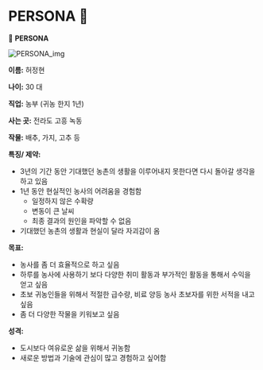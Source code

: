 # PERSONA 👀


📌  **PERSONA**



![PERSONA_img](/uploads/757954da0c7cbb3ed00f0a3272f9f4a9/PERSONA_img.jpg)

**이름:** 허정현

**나이:** 30 대

**직업:** 농부 (귀농 한지 1년)

**사는 곳:** 전라도 고흥 녹동 

**작물:** 배추, 가지, 고추 등

**특징/ 제약:**

- 3년의 기간 동안 기대했던 농촌의 생활을 이루어내지 못한다면 다시 돌아갈 생각을 하고 있음
- 1년 동안 현실적인 농사의 어려움을 경험함
    - 일정하지 않은 수확량
    - 변동이 큰 날씨
    - 최종 결과의 원인을 파악할 수 없음
- 기대했던 농촌의 생활과 현실이 달라 자괴감이 옴

**목표:**

- 농사를 좀 더 효율적으로 하고 싶음
- 하루를 농사에 사용하기 보다 다양한 취미 활동과 부가적인 활동을 통해서 수익을 얻고 싶음
- 초보 귀농인들을 위해서 적절한 급수량, 비료 양등 농사 초보자를 위한 서적을 내고 싶음
- 좀 더 다양한 작물을 키워보고 싶음

**성격:**

- 도시보다 여유로운 삶을 위해서 귀농함
- 새로운 방법과 기술에 관심이 많고 경험하고 싶어함
